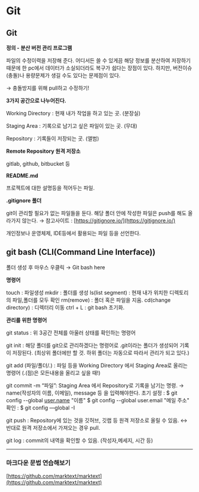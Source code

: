 # Git

## Git

**정의 - 분산 버전 관리 프로그램**

파일의 수정이력을 저장해 준다. 어디서든 쓸 수 있게끔 해당 정보를 분산하여 저장하기 때문에 한 pc에서 데이터가 소실되더라도 복구가 쉽다는 장점이 있다. 하지만, 버전이슈(충돌)나 용량문제가 생길 수도 있다는 문제점이 있다.

→ 충돌방지를 위해 pull하고 수정하기!

**3가지 공간으로 나누어진다.**

Working Directory : 현재 내가 작업을 하고 있는 곳. (분장실)

Staging Area : 기록으로 남기고 싶은 파일이 있는 곳. (무대)

Repository : 기록들이 저장되는 곳. (앨범)

**Remote Repository 원격 저장소**

gitlab, github, bitbucket 등

**README.md**

프로젝트에 대한 설명등을 적어두는 파일.

**.gitignore 폴더**

git이 관리할 필요가 없는 파일들을 둔다. 해당 폴더 안에 작성한 파일은 push를 해도 올라가지 않는다. → 참고사이트 : [https://gitignore.io/](https://gitignore.io/)

개인정보나 운영체제, IDE등에서 활용되는 파일 등을 선언한다.

## git bash (CLI(Command Line Interface))

폴더 생성 후 마우스 우클릭 → Git bash here

**명령어**

touch : 파일생성
mkdir : 폴더를 생성
ls(list segment) : 현재 내가 위치한 디렉토리의 파일,폴더를 모두 확인
rm(remove) : 폴더 혹은 파일을 지움.
cd(change directory) : 디렉터리 이동
ctrl + L : git bash 초기화.

**관리를 위한 명령어**

git status : 위 3공간 전체를 아울러 상태를 확인하는 명령어

git init : 해당 폴더를 git으로 관리하겠다는 명령어로 .git이라는 폴더가 생성되어 기록이 저장된다.
(최상위 폴더에만 할 것. 하위 폴더는 자동으로 따라서 관리가 되고 있다.)

git add (파일/폴더/.) : 파일 등을 Working Directory 에서 Staging Area로 올리는 명령어 (.(점)은 모든내용을 올리고 싶을 때!)

git commit -m “파일”: Staging Area 에서 Repository로 기록을 남기는 명령.
→ name(작성자의 이름, 이메일), message 등 을 입력해야한다.
초기 설정 : $ git config --global [user.name](http://user.name/) "이름" $ git config --global user.email "메일 주소"
확인 : $ git config —global -I

git push : Repository에 있는 것을 깃허브, 깃랩 등 원격 저장소로 올릴 수 있음.
↔ 반대로 원격 저장소에서 가져오는 경우 pull.

git log : commit의 내역을 확인할 수 있음. (작성자,메세지, 시간 등)

---

### 마크다운 문법 연습해보기

[https://github.com/marktext/marktext](https://github.com/marktext/marktext)
